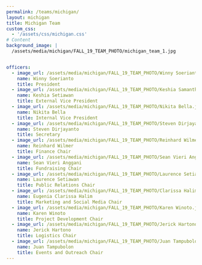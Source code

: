 ```yaml
---
permalink: /teams/michigan/
layout: michigan
title: Michigan Team
custom_css:
  - '/assets/css/michigan.css'
# Content
background_image: |
  /assets/media/michigan/FALL_19_TEAM_PHOTO/michigan_team_1.jpg


officers:
  - image_url: /assets/media/michigan/FALL_19_TEAM_PHOTO/Winny Soerianto.jpg
    name: Winny Soerianto
    title: President
  - image_url: /assets/media/michigan/FALL_19_TEAM_PHOTO/Keshia Samantha Setiawan.jpg
    name: Keshia Setiawan
    title: External Vice President
  - image_url: /assets/media/michigan/FALL_19_TEAM_PHOTO/Nikita Bella.jpg
    name: Nikita Bella
    title: Internal Vice President
  - image_url: /assets/media/michigan/FALL_19_TEAM_PHOTO/Steven Dirjayanto.jpg
    name: Steven Dirjayanto
    title: Secretary
  - image_url: /assets/media/michigan/FALL_19_TEAM_PHOTO/Reinhard Wilmer.jpg
    name: Reinhard Wilmer
    title: Finance Chair
  - image_url: /assets/media/michigan/FALL_19_TEAM_PHOTO/Sean Vieri Anggani.jpg
    name: Sean Vieri Anggani
    title: Fundraising Chair
  - image_url: /assets/media/michigan/FALL_19_TEAM_PHOTO/Laurence Setiawan.jpg
    name: Laurence Setiawan
    title: Public Relations Chair
  - image_url: /assets/media/michigan/FALL_19_TEAM_PHOTO/Clarissa Halim.jpg
    name: Eugenia Clarissa Halim
    title: Marketing and Social Media Chair
  - image_url: /assets/media/michigan/FALL_19_TEAM_PHOTO/Karen Winoto.jpg
    name: Karen Winoto
    title: Project Development Chair
  - image_url: /assets/media/michigan/FALL_19_TEAM_PHOTO/Jerick Hartono.jpg
    name: Jerick Hartono
    title: Logistics Chair
  - image_url: /assets/media/michigan/FALL_19_TEAM_PHOTO/Juan Tampubolon.jpg
    name: Juan Tampubolon
    title: Events and Outreach Chair
---
```

